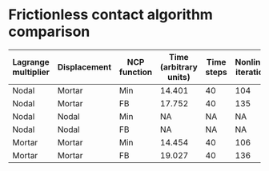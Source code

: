 # Frictionless contact algorithm comparison

| Lagrange multiplier | Displacement | NCP function | Time (arbitrary units) | Time steps | Nonlinear iterations |
| ------------------- |------------- | ------------ | ---------------------- | ---------- | -------------------- |
| Nodal | Mortar | Min | 14.401 | 40 | 104 |
| Nodal | Mortar | FB | 17.752 | 40 | 135 |
| Nodal | Nodal | Min | NA | NA | NA |
| Nodal | Nodal | FB | NA | NA | NA |
| Mortar | Mortar | Min | 14.454 | 40 | 106 |
| Mortar | Mortar | FB | 19.027 | 40 | 136 |
